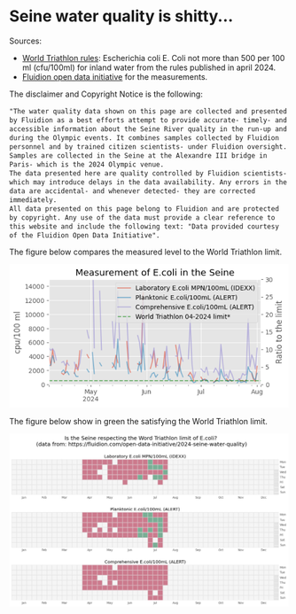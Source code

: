 # Seine water quality is shitty...

Sources:
- [World Triathlon rules](https://www.triathlon.org/uploads/docs/World-Triathlon_Competition-Rules_2024_20240416.pdf): Escherichia coli E. Coli not more than 500 per 100 ml (cfu/100ml) for inland water from the rules published in april 2024.
- [Fluidion open data initiative](https://fluidion.com/open-data-initiative/2024-seine-water-quality) for the measurements. 

The disclaimer and  Copyright Notice is the following:

    "The water quality data shown on this page are collected and presented by Fluidion as a best efforts attempt to provide accurate- timely- and accessible information about the Seine River quality in the run-up and during the Olympic events. It combines samples collected by Fluidion personnel and by trained citizen scientists- under Fluidion oversight. Samples are collected in the Seine at the Alexandre III bridge in Paris- which is the 2024 Olympic venue.
    The data presented here are quality controlled by Fluidion scientists- which may introduce delays in the data availability. Any errors in the data are accidental- and whenever detected- they are corrected immediately.
    All data presented on this page belong to Fluidion and are protected by copyright. Any use of the data must provide a clear reference to this website and include the following text: "Data provided courtesy of the Fluidion Open Data Initiative".


The figure below compares the measured level to the World Triathlon limit.

![timeseries](plot/time_series.png)

The figure below show in green the satisfying the World Triathlon limit.

![calmap](plot/calmap.png)

